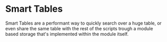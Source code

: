 # Smart Tables

Smart Tables are a performant way to quickly search over a huge table, or even share the same table with the rest of the scripts trough a module based storage that's implemented within the module itself.
